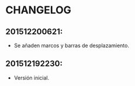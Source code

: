CHANGELOG
=========

201512200621:
-------------

- Se añaden marcos y barras de desplazamiento.

201512192230:
-------------
- Versión inicial.
